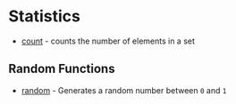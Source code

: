 # Statistics

- [count](count) - counts the number of elements in a set

## Random Functions

- [random](random) - Generates a random number between `0` and `1`